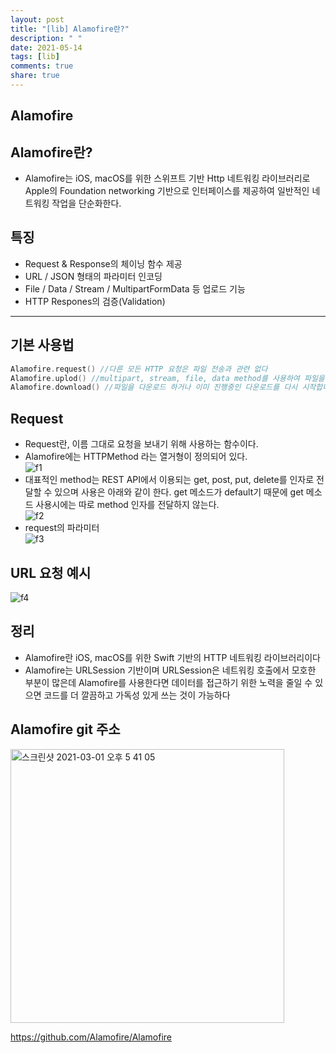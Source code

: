```yaml
---
layout: post
title: "[lib] Alamofire란?"
description: " "
date: 2021-05-14
tags: [lib]
comments: true
share: true
---
```



## Alamofire

## Alamofire란?
- Alamofire는 iOS, macOS를 위한 스위프트 기반 Http 네트워킹 라이브러리로 Apple의 Foundation networking 기반으로 인터페이스를 제공하여 일반적인 네트워킹 작업을 단순화한다.    

## 특징
- Request & Response의 체이닝 함수 제공      
- URL / JSON 형태의 파라미터 인코딩     
- File / Data / Stream / MultipartFormData 등 업로드 기능   
- HTTP Respones의 검증(Validation)       
--- 

## 기본 사용법     
```swift
Alamofire.request() //다른 모든 HTTP 요청은 파일 전송과 관련 없다
Alamofire.uplod() //multipart, stream, file, data method를 사용하여 파일을 업로드
Alamofire.download() //파일을 다운로드 하거나 이미 진행중인 다운로드를 다시 시작합니다
```

## Request
- Request란, 이름 그대로 요청을 보내기 위해 사용하는 함수이다.   
- Alamofire에는 HTTPMethod 라는 열거형이 정의되어 있다.   
![f1](https://user-images.githubusercontent.com/45002556/108619581-1ead6400-7469-11eb-8af6-140302199032.png)
- 대표적인 method는 REST API에서 이용되는 get, post, put, delete를 인자로 전달할 수 있으며 사용은 아래와 같이 한다. get 메소드가 default기 때문에 get 메소드 사용시에는 따로 method 인자를 전달하지 않는다.    
![f2](https://user-images.githubusercontent.com/45002556/108619583-20772780-7469-11eb-8430-386538aa87f7.png)
- request의 파라미터   
![f3](https://user-images.githubusercontent.com/45002556/108619585-210fbe00-7469-11eb-9a7c-a32081ceadc3.png)    
## URL 요청 예시	
![f4](https://user-images.githubusercontent.com/45002556/108619586-21a85480-7469-11eb-9aca-4cba56424ec5.png)
## 정리
- Alamofire란 iOS, macOS를 위한 Swift 기반의 HTTP 네트워킹 라이브러리이다
- Alamofire는 URLSession 기반이며 URLSession은 네트워킹 호출에서 모호한 부분이 많은데 Alamofire를 사용한다면 데이터를 접근하기 위한 노력을 줄일 수 있으면 코드를 더 깔끔하고 가독성 있게 쓰는 것이 가능하다


## Alamofire git 주소
<img width="438" alt="스크린샷 2021-03-01 오후 5 41 05" src="https://user-images.githubusercontent.com/45002556/109472339-534a9c80-7ab5-11eb-9d85-fb194270e8e6.png">

https://github.com/Alamofire/Alamofire
